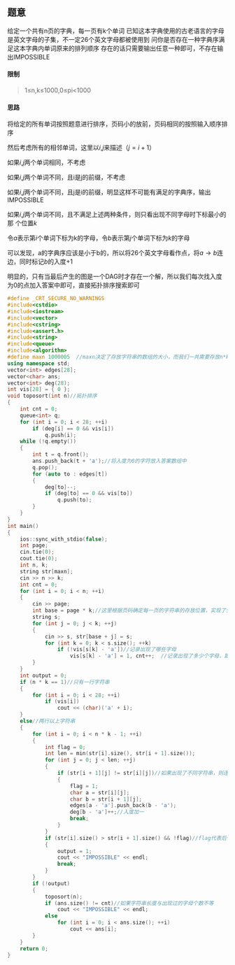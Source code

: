 ## 题意
给定一个共有n页的字典，每一页有k个单词
已知这本字典使用的古老语言的字母是英文字母的子集，不一定26个英文字母都被使用到
问你是否存在一种字典序满足这本字典内单词原来的排列顺序
存在的话只需要输出任意一种即可，不存在输出IMPOSSIBLE

#### 限制
> 1≤n,k≤1000,0≤pi<1000

#### 思路
将给定的所有单词按照题意进行排序，页码小的放前，页码相同的按照输入顺序排序

然后考虑所有的相邻单词，这里以$i$,$j$来描述（$j=i+1$）

如果$i$,$j$两个单词相同，不考虑

如果$i$,$j$两个单词不同，且i是j的前缀，不考虑

如果$i$,$j$两个单词不同，且j是i的前缀，明显这样不可能有满足的字典序，输出
IMPOSSIBLE

如果$i$,$j$两个单词不同，且不满足上述两种条件，则只看出现不同字母时下标最小的那
个位置$k$

令$a$表示第$i$个单词下标为k的字母，令$b$表示第$j$个单词下标为$k$的字母

可以发现，a的字典序应该是小于b的，所以将26个英文字母看作点，将$a→b$连边，同时标记$b$的入度+1

明显的，只有当最后产生的图是一个DAG时才存在一个解，所以我们每次找入度为0的点加入答案中即可，直接拓扑排序搜索即可
```cpp
#define _CRT_SECURE_NO_WARNINGS
#include<cstdio>
#include<iostream>
#include<vector>
#include<cstring>
#include<assert.h>
#include<string>
#include<queue>
#include<algorithm>
#define maxn 1000005  //maxn决定了存放字符串的数组的大小，而我们一共需要存放n*k个字符串，n*k<=1e6
using namespace std;
vector<int> edges[28];
vector<char> ans;
vector<int> deg(28);
int vis[28] = { 0 };
void toposort(int n)//拓扑排序
{
	int cnt = 0;
	queue<int> q;
	for (int i = 0; i < 28; ++i)
		if (deg[i] == 0 && vis[i])
			q.push(i);
	while (!q.empty())
	{
		int t = q.front();
		ans.push_back(t + 'a');//将入度为0的字符放入答案数组中
		q.pop();
		for (auto to : edges[t])
		{
			deg[to]--;
			if (deg[to] == 0 && vis[to])
				q.push(to);
		}
	}
}
int main()
{
	ios::sync_with_stdio(false);
	int page;
	cin.tie(0);
	cout.tie(0);
	int n, k;
	string str[maxn];
	cin >> n >> k;
	int cnt = 0;
	for (int i = 0; i < n; ++i)
	{
		cin >> page;
		int base = page * k;//这里根据页码确定每一页的字符串的存放位置，实现了分析中所说的按照页码和输入顺序排序
		string s;
		for (int j = 0; j < k; ++j)
		{
			cin >> s, str[base + j] = s;
			for (int k = 0; k < s.size(); ++k)
				if (!vis[s[k] - 'a'])//记录出现了哪些字母
					vis[s[k] - 'a'] = 1, cnt++;  //记录出现了多少个字母，跟拓扑排序结果比对
		}
	}
	int output = 0;
	if (n * k == 1)//只有一行字符串
	{
		for (int i = 0; i < 28; ++i)
			if (vis[i])
				cout << (char)('a' + i);
	}
	else//两行以上字符串
	{
		for (int i = 0; i < n * k - 1; ++i)
		{
			int flag = 0;
			int len = min(str[i].size(), str[i + 1].size());
			for (int j = 0; j < len; ++j)
			{
				if (str[i + 1][j] != str[i][j])//如果出现了不同字符串，则连边
				{
					flag = 1;
					char a = str[i][j];
					char b = str[i + 1][j];
					edges[a - 'a'].push_back(b - 'a');
					deg[b - 'a']++;//入度加一
					break;
				}
			}
			if (str[i].size() > str[i + 1].size() && !flag)//flag代表后一个字符串是前一个字符串的前缀
			{
				output = 1;
				cout << "IMPOSSIBLE" << endl;
				break;
			}
		}
		if (!output)
		{
			toposort(n);
			if (ans.size() != cnt)//如果字符串长度与出现过的字母个数不等
				cout << "IMPOSSIBLE" << endl;
			else
				for (int i = 0; i < ans.size(); ++i)
					cout << ans[i];
		}
	}
	return 0;
}
```